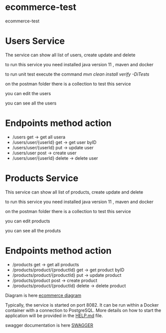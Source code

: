 # ecommerce-test
ecommerce-test

# Users Service
The service can show all list of users, create update and delete

to run this service you need installed java version 11 , maven and docker

to run unit test execute the command *mvn clean install verify -DiTests* 

on the postman folder there is a collection to test this service

you can edit the users

you can see all the users

# Endpoints method action

- /users get  -> get all usera
- /users/user/{userId} get  -> get user byID
- /users/user/{userId} put  -> update user
- /users/user post  -> create user
- /users/user/{userId} delete  -> delete user

# Products Service
This service can show all list of products, create update and delete

to run this service you need installed java version 11 , maven and docker

on the postman folder there is a collection to test this service

you can edit products

you can see all the produts 

# Endpoints method action

- /products get  -> get all products
- /products/product/{productId} get  -> get product byID
- /products/product/{productId} put  -> update product
- /products/product post  -> create product
- /products/product/{productId} delete  -> delete product


Diagram is here [ecommerce diagram](https://lucid.app/lucidchart/38e5afa4-132e-4464-8026-af5bde8f4a15/edit?viewport_loc=-2206%2C-1215%2C5919%2C3052%2C0_0&invitationId=inv_f9c85f1e-6fa3-4448-b708-ccc24e1fe7ca)

Typically, the service is started on port 8082. It can be run within a Docker container with a connection to PostgreSQL. More details on how to start the application will be provided in the [HELP.md](./HELP.md) file.

swagger documentation is here [SWAGGER](http://localhost:8082/ecommerce-service/swagger-ui/index.html#/products-controller/saveProductUsingPOST)